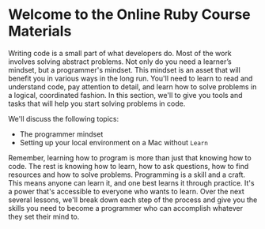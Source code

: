# Welcome to the Online Ruby Course Materials

Writing code is a small part of what developers do. Most of the work involves
solving abstract problems. Not only do you need a learner’s mindset, but a
programmer's mindset. This mindset is an asset that will benefit you in various
ways in the long run. You'll need to learn to read and understand code, pay
attention to detail, and learn how to solve problems in a logical, coordinated
fashion. In this section, we'll to give you tools and tasks that will help you
start solving problems in code.

We'll discuss the following topics:

* The programmer mindset
* Setting up your local environment on a Mac without `Learn`

Remember, learning how to program is more than just that knowing how to code.
The rest is knowing how to learn, how to ask questions, how to find resources
and how to solve problems. Programming is a skill and a craft. This means anyone
can learn it, and one best learns it through practice. It's a power that's
accessible to everyone who wants to learn. Over the next several lessons, we'll
break down each step of the process and give you the skills you need to become a
programmer who can accomplish whatever they set their mind to.